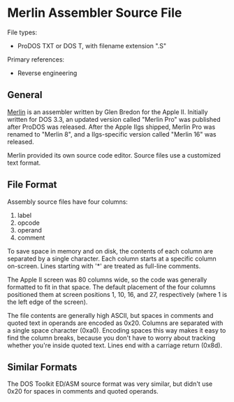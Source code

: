 # Merlin Assembler Source File #

File types:
 - ProDOS TXT or DOS T, with filename extension ".S"

Primary references:
 - Reverse engineering

## General ##

[Merlin](https://en.wikipedia.org/wiki/Merlin_(assembler)) is an assembler written by Glen
Bredon for the Apple II.  Initially written for DOS 3.3, an updated version called "Merlin Pro"
was published after ProDOS was released.  After the Apple IIgs shipped, Merlin Pro was renamed
to "Merlin 8", and a IIgs-specific version called "Merlin 16" was released.

Merlin provided its own source code editor.  Source files use a customized text format.

## File Format ##

Assembly source files have four columns:

 1. label
 2. opcode
 3. operand
 4. comment

To save space in memory and on disk, the contents of each column are separated by a single
character.  Each column starts at a specific column on-screen.  Lines starting with '*'
are treated as full-line comments.

The Apple II screen was 80 columns wide, so the code was generally formatted to fit in that
space.  The default placement of the four columns positioned them at screen positions
1, 10, 16, and 27, respectively (where 1 is the left edge of the screen).

The file contents are generally high ASCII, but spaces in comments and quoted text in operands
are encoded as 0x20.  Columns are separated with a single space character (0xa0).  Encoding spaces
this way makes it easy to find the column breaks, because you don't have to worry about tracking
whether you're inside quoted text.  Lines end with a carriage return (0x8d).

## Similar Formats ##

The DOS Toolkit ED/ASM source format was very similar, but didn't use 0x20 for spaces in comments
and quoted operands.
